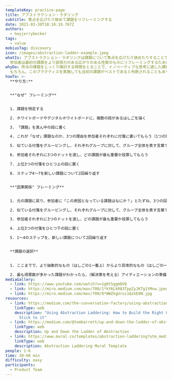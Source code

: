 ```yaml
---
templateKey: practice-page
title: アブストラクション・ラダリング
subtitle: 焦点を広げたり狭めて課題をリフレーミングする
date: 2021-03-30T18:10:19.767Z
authors:
  - heyjerrybecker
tags:
  - value
mobiusTag: discovery
icon: /images/abstraction-ladder-example.jpeg
whatIs: アブストラクション・ラダリングは課題について焦点を広げたり狭めたりすることで、参加者が課題を再考する方法です。
  参加者は最初の課題をより説得力のある広がりのある性質のものにリフレーミングするために、ブレインストーミングを行い、その課題から生まれた「なぜ（Why）」と「どのように（How）」を探求します。
whyDo: 所与の課題をじっくり検討する時間をとることで、イノベーティブな思考に適した課題にリフレーミングすることができます。
  もちろん、このプラクティスを実施しても当初の課題がベストであると判断されることもあります。しかし、多くの場合、課題は創造的な解決策にいたる間口を広げるように言い換えられたりリフレーミングされ、より多くのアイデアや生まれたり、あなたの解決策の創造性を高めます。
howTo: >-
  **やり方:**


  **"なぜ" フレーミング**


  1. 課題を特定する

  2. ホワイトボードやデジタルホワイトボードに、複数の段があるはしごを描く

  3. 「課題」を真ん中の段に書く

  4. これが「なぜ」課題なのか、3つの理由を参加者それぞれに付箋に書いてもらう（1つの理由に付き1つの付箋を使う）

  5. 似ている付箋をグルーピングし、それぞれグループに対して、グループ全体を表す言葉で言い換えて付箋に書く

  6. 参加者それぞれに3つのドットを渡し、どの課題が最も重要か投票してもらう

  7. 上位3つの付箋をひとつ上の段に置く

  8. ステップ4〜7を新しい課題について2回繰り返す 


  **"因果関係" フレーミング**


  1. 元の課題に戻り、参加者に「この原因となっている課題はなにか？」とたずね、3つの回答を参加者それぞれに付箋に書いてもらう

  2. 似ている付箋をグルーピングし、それぞれグループに対して、グループ全体を表す言葉で言い換えて付箋に書く

  3. 参加者それぞれに3つのドットを渡し、どの課題が最も重要か投票してもらう

  4. 上位3つの付箋をひとつ下の段に置く

  5. 1〜4のステップを、新しい課題について2回繰り返す 


  **課題の選択**
 

  1. ここまでで、より抽象的なもの（はしごの1一番上）からより具体的なもの（はしごの一番下）まで、無数の関連する課題が出てきたことになります。最終投票では、各参加者がどの課題が最も解決する価値があるかを選ぶことで、最もインパクトのある課題を選びます。

  2. 最も得票数が多かった課題がわかったら、（解決策を考える）アイディエーションの準備が整ったことになります！
mediaGallery:
  - link: https://www.youtube.com/watch?v=1gOt5ggmQVQ
  - link: https://miro.medium.com/max/700/1*kY6LkR83TppZyJKTg1tMnw.jpeg
  - link: https://miro.medium.com/max/700/0*WWZkgUrui1QzkE8N.jpg
resources:
  - link: https://medium.com/the-conversation-factory/using-abstraction-laddering-how-to-build-the-right-question-and-stick-to-it-c0efb012248e
    linkType: web
    description: "Using Abstraction Laddering: How to Build the Right Question and
      Stick to it"
  - link: https://medium.com/@tombarrett/up-and-down-the-ladder-of-abstraction-cb73533be751
    linkType: web
    description: Up and Down the Ladder of Abstraction
  - link: https://www.mural.co/templates/abstraction-laddering?utm_medium=paid-search&utm_source=adwords&utm_campaign=201101-Templates_-_Facilitator_Superpowers&utm_adgroup=Templates_-_Business_Model_Canvas&utm_campaign_id=11208697402&utm_content=&utm_adgroupid=110300560016&gclid=Cj0KCQjwmIuDBhDXARIsAFITC_4HvAlkNxU62JIpCkiz435JiymWZJ9JT1958Ym1F6Rd3bSYj21Pv9caAsd0EALw_wcB
    linkType: web
    description: Abstraction Laddering Mural Template
people: 1-6
time: 30-60 min
difficulty: easy
participants:
  - Product Team
---
```

